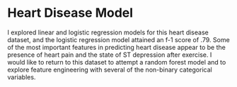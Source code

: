 # Heart Disease Model

I explored linear and logistic regression models for this heart disease dataset, and the logistic regression model attained an f-1 score of .79. Some of the most important features in predicting heart disease appear to be the presence of heart pain and the state of ST depression after exercise. I would like to return to this dataset to attempt a random forest model and to explore feature engineering with several of the non-binary categorical variables. 
